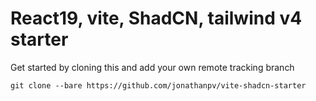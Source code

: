 # React19, vite, ShadCN, tailwind v4 starter

Get started by cloning this and add your own remote tracking branch
```
git clone --bare https://github.com/jonathanpv/vite-shadcn-starter
```
